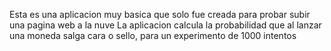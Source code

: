 Esta es una aplicacion muy basica que solo fue creada para probar subir una pagina web a la nuve
La aplicacion calcula la probabilidad que al lanzar una moneda salga cara o sello, para un experimento de 1000 intentos
